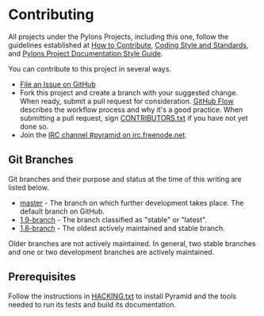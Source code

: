 # Contributing

All projects under the Pylons Projects, including this one, follow the guidelines established at [How to Contribute](https://pylonsproject.org/community-how-to-contribute.html), [Coding Style and Standards](https://pylonsproject.org/community-coding-style-standards.html), and [Pylons Project Documentation Style Guide](https://docs.pylonsproject.org/projects/docs-style-guide/).

You can contribute to this project in several ways.

* [File an Issue on GitHub](https://github.com/Pylons/pyramid/issues)
* Fork this project and create a branch with your suggested change. When ready, submit a pull request for consideration. [GitHub Flow](https://guides.github.com/introduction/flow/index.html) describes the workflow process and why it's a good practice. When submitting a pull request, sign [CONTRIBUTORS.txt](https://github.com/Pylons/pyramid/blob/master/CONTRIBUTORS.txt) if you have not yet done so.
* Join the [IRC channel #pyramid on irc.freenode.net](https://webchat.freenode.net/?channels=pyramid).

## Git Branches

Git branches and their purpose and status at the time of this writing are listed below.

* [master](https://github.com/Pylons/pyramid/) - The branch on which further
  development takes place. The default branch on GitHub.
* [1.9-branch](https://github.com/Pylons/pyramid/tree/1.9-branch) - The branch
  classified as "stable" or "latest".
* [1.8-branch](https://github.com/Pylons/pyramid/tree/1.8-branch) - The oldest
  actively maintained and stable branch.

Older branches are not actively maintained. In general, two stable branches and
one or two development branches are actively maintained.

## Prerequisites

Follow the instructions in [HACKING.txt](https://github.com/Pylons/pyramid/blob/master/HACKING.txt) to install Pyramid and the tools needed to run its tests and build its documentation.
